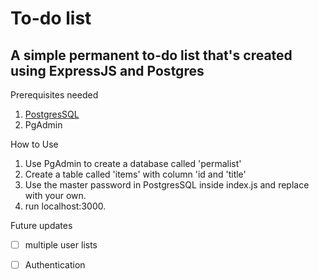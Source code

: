 # To-do list

## A simple permanent to-do list that's created using ExpressJS and Postgres

Prerequisites needed

  1. [PostgresSQL](https://www.postgresql.org/)
  2. PgAdmin

How to Use
1. Use PgAdmin to create a database called 'permalist'
2. Create a table called 'items' with column 'id and 'title'
3. Use the master password in PostgresSQL inside index.js and replace with your own.
4. run localhost:3000.
   


Future updates

  - [ ] multiple user lists
  - [ ] Authentication
    
